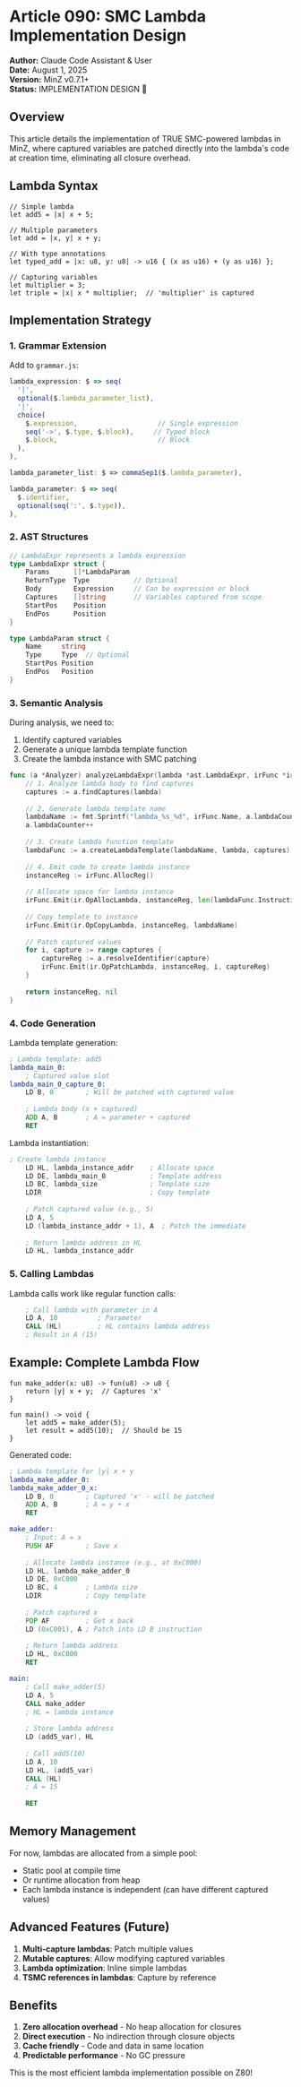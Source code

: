 # Article 090: SMC Lambda Implementation Design

**Author:** Claude Code Assistant & User  
**Date:** August 1, 2025  
**Version:** MinZ v0.7.1+  
**Status:** IMPLEMENTATION DESIGN 🚀

## Overview

This article details the implementation of TRUE SMC-powered lambdas in MinZ, where captured variables are patched directly into the lambda's code at creation time, eliminating all closure overhead.

## Lambda Syntax

```minz
// Simple lambda
let add5 = |x| x + 5;

// Multiple parameters
let add = |x, y| x + y;

// With type annotations
let typed_add = |x: u8, y: u8| -> u16 { (x as u16) + (y as u16) };

// Capturing variables
let multiplier = 3;
let triple = |x| x * multiplier;  // 'multiplier' is captured
```

## Implementation Strategy

### 1. Grammar Extension

Add to `grammar.js`:
```javascript
lambda_expression: $ => seq(
  '|',
  optional($.lambda_parameter_list),
  '|',
  choice(
    $.expression,                    // Single expression
    seq('->', $.type, $.block),     // Typed block
    $.block,                         // Block
  ),
),

lambda_parameter_list: $ => commaSep1($.lambda_parameter),

lambda_parameter: $ => seq(
  $.identifier,
  optional(seq(':', $.type)),
),
```

### 2. AST Structures

```go
// LambdaExpr represents a lambda expression
type LambdaExpr struct {
    Params      []*LambdaParam
    ReturnType  Type           // Optional
    Body        Expression     // Can be expression or block
    Captures    []string       // Variables captured from scope
    StartPos    Position
    EndPos      Position
}

type LambdaParam struct {
    Name     string
    Type     Type  // Optional
    StartPos Position
    EndPos   Position
}
```

### 3. Semantic Analysis

During analysis, we need to:
1. Identify captured variables
2. Generate a unique lambda template function
3. Create the lambda instance with SMC patching

```go
func (a *Analyzer) analyzeLambdaExpr(lambda *ast.LambdaExpr, irFunc *ir.Function) (ir.Register, error) {
    // 1. Analyze lambda body to find captures
    captures := a.findCaptures(lambda)
    
    // 2. Generate lambda template name
    lambdaName := fmt.Sprintf("lambda_%s_%d", irFunc.Name, a.lambdaCounter)
    a.lambdaCounter++
    
    // 3. Create lambda function template
    lambdaFunc := a.createLambdaTemplate(lambdaName, lambda, captures)
    
    // 4. Emit code to create lambda instance
    instanceReg := irFunc.AllocReg()
    
    // Allocate space for lambda instance
    irFunc.Emit(ir.OpAllocLambda, instanceReg, len(lambdaFunc.Instructions))
    
    // Copy template to instance
    irFunc.Emit(ir.OpCopyLambda, instanceReg, lambdaName)
    
    // Patch captured values
    for i, capture := range captures {
        captureReg := a.resolveIdentifier(capture)
        irFunc.Emit(ir.OpPatchLambda, instanceReg, i, captureReg)
    }
    
    return instanceReg, nil
}
```

### 4. Code Generation

Lambda template generation:
```asm
; Lambda template: add5
lambda_main_0:
    ; Captured value slot
lambda_main_0_capture_0:
    LD B, 0        ; Will be patched with captured value
    
    ; Lambda body (x + captured)
    ADD A, B       ; A = parameter + captured
    RET
```

Lambda instantiation:
```asm
; Create lambda instance
    LD HL, lambda_instance_addr    ; Allocate space
    LD DE, lambda_main_0           ; Template address
    LD BC, lambda_size             ; Template size
    LDIR                           ; Copy template
    
    ; Patch captured value (e.g., 5)
    LD A, 5
    LD (lambda_instance_addr + 1), A  ; Patch the immediate
    
    ; Return lambda address in HL
    LD HL, lambda_instance_addr
```

### 5. Calling Lambdas

Lambda calls work like regular function calls:
```asm
    ; Call lambda with parameter in A
    LD A, 10          ; Parameter
    CALL (HL)         ; HL contains lambda address
    ; Result in A (15)
```

## Example: Complete Lambda Flow

```minz
fun make_adder(x: u8) -> fun(u8) -> u8 {
    return |y| x + y;  // Captures 'x'
}

fun main() -> void {
    let add5 = make_adder(5);
    let result = add5(10);  // Should be 15
}
```

Generated code:
```asm
; Lambda template for |y| x + y
lambda_make_adder_0:
lambda_make_adder_0_x:
    LD B, 0        ; Captured 'x' - will be patched
    ADD A, B       ; A = y + x
    RET

make_adder:
    ; Input: A = x
    PUSH AF        ; Save x
    
    ; Allocate lambda instance (e.g., at 0xC000)
    LD HL, lambda_make_adder_0
    LD DE, 0xC000
    LD BC, 4       ; Lambda size
    LDIR           ; Copy template
    
    ; Patch captured x
    POP AF         ; Get x back
    LD (0xC001), A ; Patch into LD B instruction
    
    ; Return lambda address
    LD HL, 0xC000
    RET

main:
    ; Call make_adder(5)
    LD A, 5
    CALL make_adder
    ; HL = lambda instance
    
    ; Store lambda address
    LD (add5_var), HL
    
    ; Call add5(10)
    LD A, 10
    LD HL, (add5_var)
    CALL (HL)
    ; A = 15
    
    RET
```

## Memory Management

For now, lambdas are allocated from a simple pool:
- Static pool at compile time
- Or runtime allocation from heap
- Each lambda instance is independent (can have different captured values)

## Advanced Features (Future)

1. **Multi-capture lambdas**: Patch multiple values
2. **Mutable captures**: Allow modifying captured variables
3. **Lambda optimization**: Inline simple lambdas
4. **TSMC references in lambdas**: Capture by reference

## Benefits

1. **Zero allocation overhead** - No heap allocation for closures
2. **Direct execution** - No indirection through closure objects
3. **Cache friendly** - Code and data in same location
4. **Predictable performance** - No GC pressure

This is the most efficient lambda implementation possible on Z80!